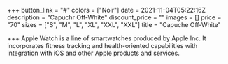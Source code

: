 +++
button_link = "#"
colors = ["Noir"]
date = 2021-11-04T05:22:16Z
description = "Capuchr Off-White"
discount_price = ""
images = []
price = "70"
sizes = ["S", "M", "L", "XL", "XXL", "XXL"]
title = "Capuche Off-White"

+++
Apple Watch is a line of smartwatches produced by Apple Inc. It incorporates fitness tracking and health-oriented capabilities with integration with iOS and other Apple products and services.